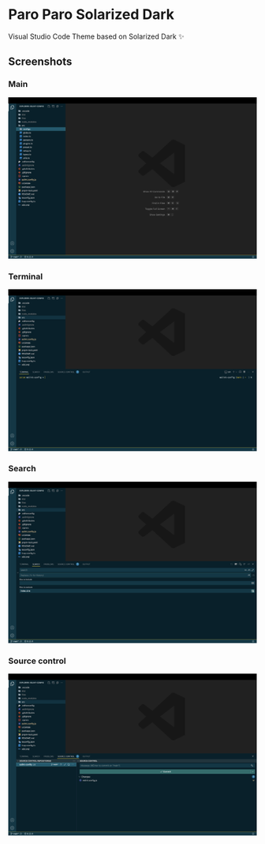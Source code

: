# Paro Paro Solarized Dark

Visual Studio Code Theme based on Solarized Dark :sparkles:

## Screenshots

### Main
![main](/screenshots/main.png?raw=true)

### Terminal
![terminal](/screenshots/terminal.png?raw=true)

### Search
![search](/screenshots/search.png?raw=true)

### Source control
![git](/screenshots/git.png?raw=true)
